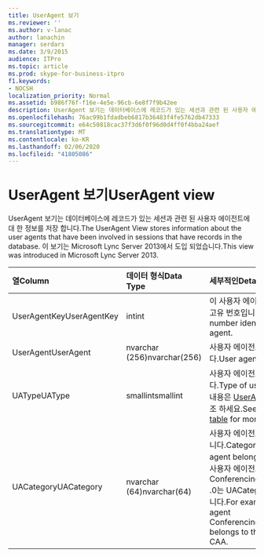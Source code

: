 ```yaml
---
title: UserAgent 보기
ms.reviewer: ''
ms.author: v-lanac
author: lanachin
manager: serdars
ms.date: 3/9/2015
audience: ITPro
ms.topic: article
ms.prod: skype-for-business-itpro
f1.keywords:
- NOCSH
localization_priority: Normal
ms.assetid: b986f76f-f16e-4e5e-96cb-6e8f7f9b42ee
description: UserAgent 보기는 데이터베이스에 레코드가 있는 세션과 관련 된 사용자 에이전트에 대 한 정보를 저장 합니다. 이 보기는 Microsoft Lync Server 2013에서 도입 되었습니다.
ms.openlocfilehash: 76ac99b1fdadbeb6817b36483f4fe5762db47333
ms.sourcegitcommit: e64c50818cac37f3d6f0f96d0d4ff0f4bba24aef
ms.translationtype: MT
ms.contentlocale: ko-KR
ms.lasthandoff: 02/06/2020
ms.locfileid: "41805086"
---
```

# <a name="useragent-view"></a><span data-ttu-id="35688-104">UserAgent 보기</span><span class="sxs-lookup"><span data-stu-id="35688-104">UserAgent view</span></span>
 
<span data-ttu-id="35688-105">UserAgent 보기는 데이터베이스에 레코드가 있는 세션과 관련 된 사용자 에이전트에 대 한 정보를 저장 합니다.</span><span class="sxs-lookup"><span data-stu-id="35688-105">The UserAgent View stores information about the user agents that have been involved in sessions that have records in the database.</span></span> <span data-ttu-id="35688-106">이 보기는 Microsoft Lync Server 2013에서 도입 되었습니다.</span><span class="sxs-lookup"><span data-stu-id="35688-106">This view was introduced in Microsoft Lync Server 2013.</span></span>
  
|<span data-ttu-id="35688-107">**열**</span><span class="sxs-lookup"><span data-stu-id="35688-107">**Column**</span></span>|<span data-ttu-id="35688-108">**데이터 형식**</span><span class="sxs-lookup"><span data-stu-id="35688-108">**Data Type**</span></span>|<span data-ttu-id="35688-109">**세부적인**</span><span class="sxs-lookup"><span data-stu-id="35688-109">**Details**</span></span>|
|:-----|:-----|:-----|
|<span data-ttu-id="35688-110">UserAgentKey</span><span class="sxs-lookup"><span data-stu-id="35688-110">UserAgentKey</span></span>  <br/> |<span data-ttu-id="35688-111">int</span><span class="sxs-lookup"><span data-stu-id="35688-111">int</span></span>  <br/> |<span data-ttu-id="35688-112">이 사용자 에이전트를 식별 하는 고유 번호입니다.</span><span class="sxs-lookup"><span data-stu-id="35688-112">Unique number identifying this user agent.</span></span>  <br/> |
|<span data-ttu-id="35688-113">UserAgent</span><span class="sxs-lookup"><span data-stu-id="35688-113">UserAgent</span></span>  <br/> |<span data-ttu-id="35688-114">nvarchar (256)</span><span class="sxs-lookup"><span data-stu-id="35688-114">nvarchar(256)</span></span>  <br/> |<span data-ttu-id="35688-115">사용자 에이전트 문자열입니다.</span><span class="sxs-lookup"><span data-stu-id="35688-115">User agent string.</span></span>  <br/> |
|<span data-ttu-id="35688-116">UAType</span><span class="sxs-lookup"><span data-stu-id="35688-116">UAType</span></span>  <br/> |<span data-ttu-id="35688-117">smallint</span><span class="sxs-lookup"><span data-stu-id="35688-117">smallint</span></span>  <br/> |<span data-ttu-id="35688-118">사용자 에이전트의 유형입니다.</span><span class="sxs-lookup"><span data-stu-id="35688-118">Type of user agent.</span></span> <span data-ttu-id="35688-119">자세한 내용은 [UserAgent 테이블](useragent.md) 을 참조 하세요.</span><span class="sxs-lookup"><span data-stu-id="35688-119">See the [UserAgent table](useragent.md) for more details.</span></span> <br/> |
|<span data-ttu-id="35688-120">UACategory</span><span class="sxs-lookup"><span data-stu-id="35688-120">UACategory</span></span>  <br/> |<span data-ttu-id="35688-121">nvarchar (64)</span><span class="sxs-lookup"><span data-stu-id="35688-121">nvarchar(64)</span></span>  <br/> |<span data-ttu-id="35688-122">사용자 에이전트가 속한 범주입니다.</span><span class="sxs-lookup"><span data-stu-id="35688-122">Category that the user agent belongs to.</span></span> <span data-ttu-id="35688-123">예를 들어 사용자 에이전트 Conferencing_Attendant_1 .0는 UACategory CAA에 속합니다.</span><span class="sxs-lookup"><span data-stu-id="35688-123">For example, the user agent Conferencing_Attendant_1.0 belongs to the UACategory CAA.</span></span>  <br/> |
   

